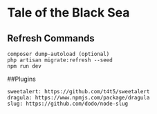# Tale of the Black Sea

## Refresh Commands
```
composer dump-autoload (optional)
php artisan migrate:refresh --seed
npm run dev
```

##Plugins
```
sweetalert: https://github.com/t4t5/sweetalert
dragula: https://www.npmjs.com/package/dragula
slug: https://github.com/dodo/node-slug
```